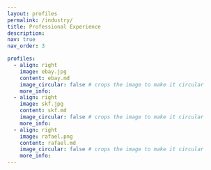 ```yaml
---
layout: profiles
permalink: /industry/
title: Professional Experience
description: 
nav: true
nav_order: 3

profiles:
  - align: right
    image: ebay.jpg
    content: ebay.md
    image_circular: false # crops the image to make it circular
    more_info:
  - align: right
    image: skf.jpg
    content: skf.md
    image_circular: false # crops the image to make it circular
    more_info:
  - align: right
    image: rafael.png
    content: rafael.md
    image_circular: false # crops the image to make it circular
    more_info:
---
```

